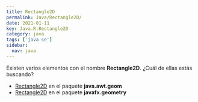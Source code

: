 ```yaml
---
title: Rectangle2D
permalink: Java/Rectangle2D/
date: 2021-01-11
key: Java.R.Rectangle2D
category: java
tags: ['java se']
sidebar: 
  nav: java
---
```


Existen varios elementos con el nombre **Rectangle2D**. ¿Cuál de ellas estás buscando?
<ul>
<li><a href="/Java/Rectangle2D-java-awt-geom/">Rectangle2D</a> en el paquete <strong>java.awt.geom</strong></li>
<li><a href="/Java/Rectangle2D-javafx-geometry/">Rectangle2D</a> en el paquete <strong>javafx.geometry</strong></li>
<ul>
